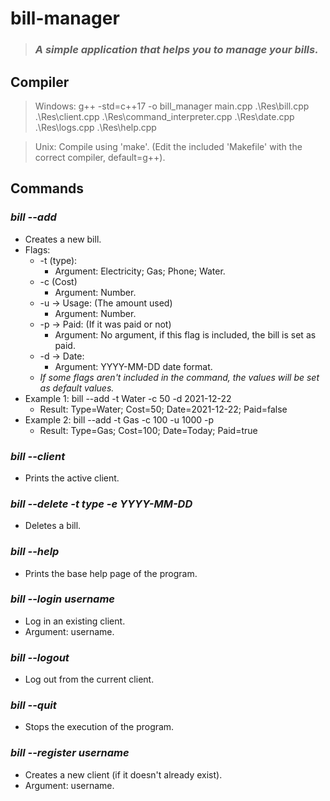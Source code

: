 # **bill-manager**
>### *A simple application that helps you to manage your bills.*

## **Compiler**
> Windows: g++ -std=c++17 -o bill_manager main.cpp .\Res\bill.cpp .\Res\client.cpp .\Res\command_interpreter.cpp .\Res\date.cpp .\Res\logs.cpp .\Res\help.cpp

> Unix: Compile using 'make'. (Edit the included 'Makefile' with the correct compiler, default=g++).

## **Commands**
### ***bill --add***
* Creates a new bill.
* Flags: 
    * -t (type):
        * Argument: Electricity; Gas; Phone; Water.  
    * -c (Cost)
        * Argument: Number.
    * -u -> Usage: (The amount used)
        * Argument: Number.
    * -p -> Paid: (If it was paid or not)
        * Argument: No argument, if this flag is included, the bill is set as paid.
    * -d -> Date: 
        * Argument: YYYY-MM-DD date format.
    * *If some flags aren't included in the command, the values will be set as default values.*
* Example 1: bill --add -t Water -c 50 -d 2021-12-22
    * Result: Type=Water; Cost=50; Date=2021-12-22; Paid=false
* Example 2: bill --add -t Gas -c 100 -u 1000 -p
    * Result: Type=Gas; Cost=100; Date=Today; Paid=true

### ***bill --client***
* Prints the active client.

### ***bill --delete -t type -e YYYY-MM-DD***
* Deletes a bill.

### ***bill --help***
* Prints the base help page of the program.

### ***bill --login username***
* Log in an existing client.
* Argument: username.

### ***bill --logout***
* Log out from the current client.

### ***bill --quit***
* Stops the execution of the program.

### ***bill --register username***
* Creates a new client (if it doesn't already exist).
* Argument: username.
